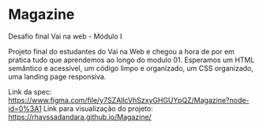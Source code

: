 # Magazine
Desafio final Vai na web - Módulo I

Projeto final do estudantes do Vai na Web e chegou a hora de por em pratica tudo que aprendemos ao longo do modulo 01. Esperamos um HTML semântico e acessível, um código limpo e organizado, um CSS organizado, uma landing page responsiva.

Link da spec: https://www.figma.com/file/y7SZAllcVhSzxyGHGUYpQZ/Magazine?node-id=0%3A1
Link para visualização do projeto: https://rhayssadandara.github.io/Magazine/

